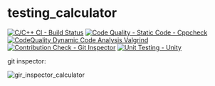 # testing_calculator
[![C/C++ CI - Build Status](https://github.com/99003768g/testing_calculator/actions/workflows/c-cpp.yml/badge.svg)](https://github.com/99003768g/testing_calculator/actions/workflows/c-cpp.yml)
[![Code Quality - Static Code - Cppcheck](https://github.com/99003768g/testing_calculator/actions/workflows/Update%20cppcheck.yml/badge.svg)](https://github.com/99003768g/testing_calculator/actions/workflows/Update%20cppcheck.yml)
[![CodeQuality Dynamic Code Analysis Valgrind](https://github.com/99003768g/testing_calculator/actions/workflows/CodeQuality_Dynamic.yml/badge.svg)](https://github.com/99003768g/testing_calculator/actions/workflows/CodeQuality_Dynamic.yml)
[![Contribution Check - Git Inspector](https://github.com/99003768g/testing_calculator/actions/workflows/gitinspector.yml/badge.svg)](https://github.com/99003768g/testing_calculator/actions/workflows/gitinspector.yml)
[![Unit Testing - Unity](https://github.com/99003768g/testing_calculator/actions/workflows/unity.yml/badge.svg)](https://github.com/99003768g/testing_calculator/actions/workflows/unity.yml)



git inspector:


![gir_inspector_calculator](https://user-images.githubusercontent.com/78857841/111027847-d5718400-8418-11eb-9c62-94d08a7c379a.png)
